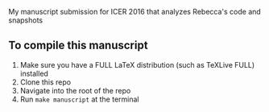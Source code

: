 My manuscript submission for ICER 2016 that analyzes Rebecca's code and snapshots

## To compile this manuscript

1. Make sure you have a FULL LaTeX distribution (such as TeXLive FULL) installed
2. Clone this repo
3. Navigate into the root of the repo
4. Run `make manuscript` at the terminal
